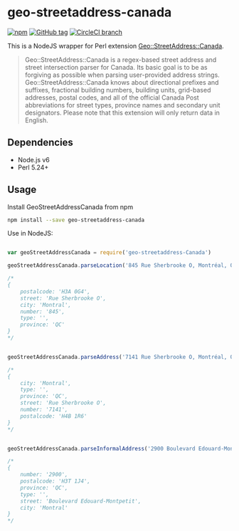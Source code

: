 # geo-streetaddress-canada

[![npm](https://img.shields.io/npm/v/geo-streetaddress-canada.svg)](https://www.npmjs.com/package/geo-streetaddress-canada)
[![GitHub tag](https://img.shields.io/github/tag/SweetIQ/node-geo-streetaddress-canada.svg)](https://github.com/SweetIQ/node-geo-streetaddress-canada)
[![CircleCI branch](https://img.shields.io/circleci/project/github/SweetIQ/node-geo-streetaddress-canada/master.svg)](https://circleci.com/gh/SweetIQ/node-geo-streetaddress-canada)

This is a NodeJS wrapper for Perl extension [Geo::StreetAddress::Canada].

> Geo::StreetAddress::Canada is a regex-based street address and street intersection parser for Canada. Its basic goal is to be as forgiving as possible when parsing user-provided address strings. Geo::StreetAddress::Canada knows about directional prefixes and suffixes, fractional building numbers, building units, grid-based addresses, postal codes, and all of the official Canada Post abbreviations for street types, province names and secondary unit designators. Please note that this extension will only return data in English.

## Dependencies

- Node.js v6
- Perl 5.24+

## Usage

Install GeoStreetAddressCanada from npm

```bash
npm install --save geo-streetaddress-canada
```

Use in NodeJS:

```javascript

var geoStreetAddressCanada = require('geo-streetaddress-Canada')

geoStreetAddressCanada.parseLocation('845 Rue Sherbrooke O, Montréal, QC H3A 0G2')

/*
{
    postalcode: 'H3A 0G4',
    street: 'Rue Sherbrooke O',
    city: 'Montral',
    number: '845',
    type: '',
    province: 'QC'
}
*/


geoStreetAddressCanada.parseAddress('7141 Rue Sherbrooke O, Montréal, QC H4B 1R2')

/*
{
    city: 'Montral',
    type: '',
    province: 'QC',
    street: 'Rue Sherbrooke O',
    number: '7141',
    postalcode: 'H4B 1R6'
}
*/


geoStreetAddressCanada.parseInformalAddress('2900 Boulevard Edouard-Montpetit, Montréal, QC H3T 1J2')

/*
{
    number: '2900',
    postalcode: 'H3T 1J4',
    province: 'QC',
    type: '',
    street: 'Boulevard Edouard-Montpetit',
    city: 'Montral' 
}
*/

```


[Geo::StreetAddress::Canada]: https://metacpan.org/pod/release/TEEDOT/Geo-StreetAddress-Canada-1.04/Canada.pm
